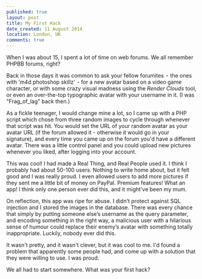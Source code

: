 ```yaml
---
published: true
layout: post
title: My First Hack
date_created: 11 August 2014
location: London, UK
comments: true
---
```


When I was about 15, I spent a lot of time on web forums. We all remember PHPBB forums, right?

Back in those days it was common to ask your fellow forumites  -  the ones with 'm4d photoshop skillz'  - for a new avatar based on a video game character, or with some crazy visual madness using the *Render Clouds* tool, or even an over-the-top typographic avatar with your username in it. (I was "Frag_of_lag" back then.)

As a fickle teenager, I would change mine a lot, so I came up with a PHP script which chose from three random images to cycle through whenever that script was hit. You would set the URL of your random avatar as your avatar URL (if the forum allowed it - otherwise it would go in your signature), and every time you came up on the forum you'd have a different avatar. There was a little control panel and you could upload new pictures whenever you liked, after logging into your account.

This was cool! I had made a Real Thing, and Real People used it. I think I probably had about 50-100 users. Nothing to write home about, but it felt good and I was really proud. I even allowed users to add more pictures if they sent me a little bit of money on PayPal. Premium features! What an app! I think only one person ever did this, and it might've been my mum.

On reflection, this app was ripe for abuse. I didn’t protect against SQL injection and I stored the images in the database. There was every chance that simply by putting someone else’s username as the query parameter, and encoding something in the right way, a malicious user with a hilarious sense of humour could replace their enemy’s avatar with something totally inappropriate. Luckily, nobody ever did this.

It wasn't pretty, and it wasn't clever, but it was cool to me. I'd found a problem that apparently some people had, and come up with a solution that they were willing to use. I was proud.

We all had to start somewhere. What was your first hack?